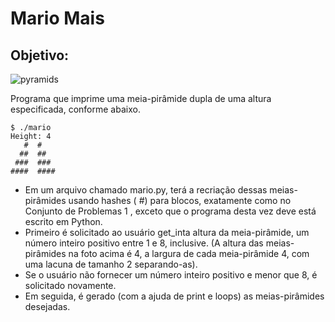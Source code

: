 # Mario Mais

## Objetivo: 

![pyramids](https://user-images.githubusercontent.com/98659450/194735493-c749df54-ec7c-4452-9dff-0ceeaa9addd2.png)

Programa que imprime uma meia-pirâmide dupla de uma altura especificada, conforme abaixo.

	$ ./mario
	Height: 4
	   #  #
	  ##  ##
	 ###  ###
	####  ####

 * Em um arquivo chamado mario.py, terá a recriação dessas meias-pirâmides usando hashes ( #) para blocos, exatamente como no Conjunto de Problemas 1 , exceto que o programa desta vez deve está escrito em Python.
 * Primeiro é solicitado ao usuário get_inta altura da meia-pirâmide, um número inteiro positivo entre 1 e 8, inclusive. (A altura das meias-pirâmides na foto acima é 4, a largura de cada meia-pirâmide 4, com uma lacuna de tamanho 2 separando-as).
 * Se o usuário não fornecer um número inteiro positivo e menor que 8, é solicitado novamente.
 * Em seguida, é gerado (com a ajuda de print e loops) as meias-pirâmides desejadas.